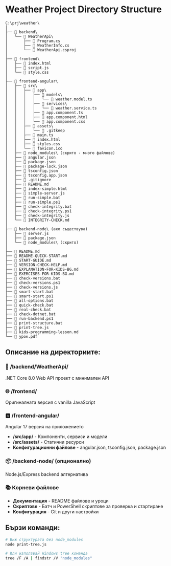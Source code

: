 # Weather Project Directory Structure

```
C:\prj\weather\
│
├── 📁 backend\
│   └── 📁 WeatherApi\
│       ├── 📄 Program.cs
│       ├── 📄 WeatherInfo.cs
│       └── 📄 WeatherApi.csproj
│
├── 📁 frontend\
│   ├── 📄 index.html
│   ├── 📄 script.js
│   └── 📄 style.css
│
├── 📁 frontend-angular\
│   ├── 📁 src\
│   │   ├── 📁 app\
│   │   │   ├── 📁 models\
│   │   │   │   └── 📄 weather.model.ts
│   │   │   ├── 📁 services\
│   │   │   │   └── 📄 weather.service.ts
│   │   │   ├── 📄 app.component.ts
│   │   │   ├── 📄 app.component.html
│   │   │   └── 📄 app.component.css
│   │   ├── 📁 assets\
│   │   │   └── 📄 .gitkeep
│   │   ├── 📄 main.ts
│   │   ├── 📄 index.html
│   │   ├── 📄 styles.css
│   │   └── 📄 favicon.ico
│   ├── 📁 node_modules\ (скрито - много файлове)
│   ├── 📄 angular.json
│   ├── 📄 package.json
│   ├── 📄 package-lock.json
│   ├── 📄 tsconfig.json
│   ├── 📄 tsconfig.app.json
│   ├── 📄 .gitignore
│   ├── 📄 README.md
│   ├── 📄 index-simple.html
│   ├── 📄 simple-server.js
│   ├── 📄 run-simple.bat
│   ├── 📄 run-simple.ps1
│   ├── 📄 check-integrity.bat
│   ├── 📄 check-integrity.ps1
│   ├── 📄 check-integrity.js
│   └── 📄 INTEGRITY-CHECK.md
│
├── 📁 backend-node\ (ако съществува)
│   ├── 📄 server.js
│   ├── 📄 package.json
│   └── 📁 node_modules\ (скрито)
│
├── 📄 README.md
├── 📄 README-QUICK-START.md
├── 📄 START-GUIDE.md
├── 📄 VERSION-CHECK-HELP.md
├── 📄 EXPLANATION-FOR-KIDS-BG.md
├── 📄 EXERCISES-FOR-KIDS-BG.md
├── 📄 check-versions.bat
├── 📄 check-versions.ps1
├── 📄 check-versions.js
├── 📄 smart-start.bat
├── 📄 smart-start.ps1
├── 📄 all-options.bat
├── 📄 quick-check.bat
├── 📄 real-check.bat
├── 📄 check-dotnet.bat
├── 📄 run-backend.ps1
├── 📄 print-structure.bat
├── 📄 print-tree.js
├── 📄 kids-programming-lesson.md
└── 📄 урок.pdf
```

## Описание на директориите:

### 🔧 /backend/WeatherApi/
.NET Core 8.0 Web API проект с минимален API

### 🌐 /frontend/
Оригиналната версия с vanilla JavaScript

### 🅰️ /frontend-angular/
Angular 17 версия на приложението
- **/src/app/** - Компоненти, сервиси и модели
- **/src/assets/** - Статични ресурси
- **Конфигурационни файлове** - angular.json, tsconfig.json, package.json

### 📦 /backend-node/ (опционално)
Node.js/Express backend алтернатива

### 📚 Корневи файлове
- **Документация** - README файлове и уроци
- **Скриптове** - Батч и PowerShell скриптове за проверка и стартиране
- **Конфигурация** - Git и други настройки

## Бързи команди:

```bash
# Виж структурата без node_modules
node print-tree.js

# Или използвай Windows tree команда
tree /F /A | findstr /V "node_modules"
```

